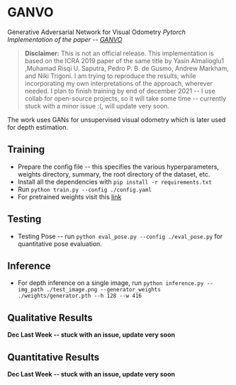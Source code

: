 # GANVO
Generative Adversarial Network for Visual Odometry
*Pytorch Implementation of the paper -- [GANVO](https://arxiv.org/pdf/1809.05786.pdf)*

> **Disclaimer:** This is not an official release. This implementation is based on the ICRA 2019 paper of the same title by Yasin Almalioglu1
,Muhamad Risqi U. Saputra, Pedro P. B. de Gusmo, Andrew Markham, and Niki Trigoni. I am trying to reproduce the results, while incorporating my own interpretations of the approach, wherever needed. I plan to finish training by end of december 2021 -- I use collab for open-source projects, so it will take some time -- currently stuck with a minor issue :(, will update very soon. 


The work uses GANs for unsupervised visual odometry which is later used for depth estimation.


## Training
- Prepare the config file -- this specifies the various hyperparameters, weights directory, summary, the root directory of the dataset, etc.
- Install all the dependencies with `pip install -r requirements.txt`
- Run `python train.py --config ./config.yaml`
- For pretrained weights visit this [link](#)

## Testing
- Testing Pose -- run `python eval_pose.py --config ./eval_pose.py` for quantitative pose evaluation.

## Inference
- For depth inference on a single image, run `python inference.py --img_path ./test_image.png --generator_weights ./weights/generator.pth --h 128 --w 416`
## Qualitative Results
**Dec Last Week -- stuck with an issue, update very soon**
## Quantitative Results
**Dec Last Week -- stuck with an issue, update very soon**
